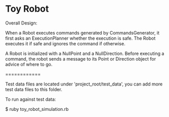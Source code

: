Toy Robot
============

Overall Design:

When a Robot executes commands generated by CommandsGenerator, it first asks an ExecutionPlanner whether the execution is safe. The Robot executes it if safe and ignores the command if otherwise.

A Robot is initialized with a NullPoint and a NullDirection. Before executing a command, the robot sends a message to its Point or Direction object for advice of where to go.

============

Test data files are located under 'project_root/test_data', you can add more test data files to this folder.

To run against test data:

$ ruby toy_robot_simulation.rb
